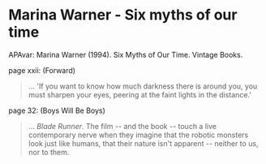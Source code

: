 # Marina Warner - Six myths of our time  

APAvar: Marina Warner (1994). Six Myths of Our Time. Vintage Books.

page xxii: (Forward)  
> ... 'If you want to know how much darkness there is around you, you must sharpen your eyes, peering at the faint lights in the distance.'  

page 32: (Boys Will Be Boys)  
> ... _Blade Runner_. The film -- and the book -- touch a live contemporary nerve when they imagine that the robotic monsters look just like humans, that their nature isn't apparent -- neither to us, nor to them.  

